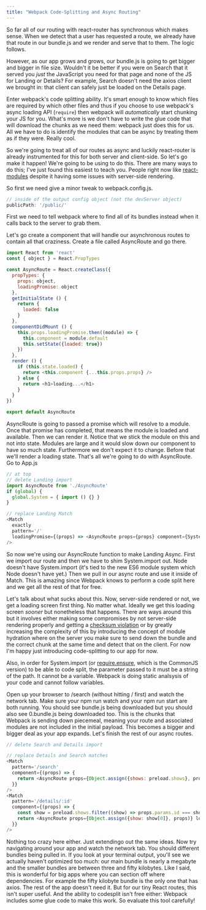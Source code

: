 ```yaml
---
title: "Webpack Code-Splitting and Async Routing"
---
```


So far all of our routing with react-router has synchronous which makes sense. When we detect that a user has requested a route, we already have that route in our bundle.js and we render and serve that to them. The logic follows.

However, as our app grows and grows, our bundle.js is going to get bigger and bigger in file size. Wouldn't it be better if you were on Search that it served you _just_ the JavaScript you need for that page and none of the JS for Landing or Details? For example, Search doesn't need the axios client we brought in: that client can safely just be loaded on the Details page.

Enter webpack's code splitting ability. It's smart enough to know which files are required by which other files and thus if you choose to use webpack's async loading API (`require`) then webpack will _automatically_ start chunking your JS for you. What's more is we don't have to write the glue code that will download the chunks as we need them: webpack just does this for us. All we have to do is identify the modules that can be async by treating them as if they were. Really cool.

So we're going to treat all of our routes as async and luckily react-router is already instrumented for this for both server and client-side. So let's go make it happen! We're going to be using to do this. There are many ways to do this; I've just found this easiest to teach you. People right now like [react-modules][modules] despite it having some issues with server-side rendering.

So first we need give a minor tweak to webpack.config.js.

```javascript
// inside of the output config object (not the devServer object)
publicPath: '/public/'
```

First we need to tell webpack where to find all of its bundles instead when it calls back to the server to grab them.

Let's go create a component that will handle our asynchronous routes to contain all that craziness. Create a file called AsyncRoute and go there.

```javascript
import React from 'react'
const { object } = React.PropTypes

const AsyncRoute = React.createClass({
  propTypes: {
    props: object,
    loadingPromise: object
  },
  getInitialState () {
    return {
      loaded: false
    }
  },
  componentDidMount () {
    this.props.loadingPromise.then((module) => {
      this.component = module.default
      this.setState({loaded: true})
    })
  },
  render () {
    if (this.state.loaded) {
      return <this.component {...this.props.props} />
    } else {
      return <h1>loading...</h1>
    }
  }
})

export default AsyncRoute
```

AsyncRoute is going to passed a promise which will resolve to a module. Once that promise has completed, that means the module is loaded and available. Then we can render it. Notice that we stick the module on this and not into state. Modules are large and it would slow down our component to have so much state. Furthermore we don't expect it to change. Before that we'll render a loading state. That's all we're going to do with AsyncRoute. Go to App.js

```javascript
// at top
// delete Landing import
import AsyncRoute from './AsyncRoute'
if (global) {
  global.System = { import () {} }
}

// replace Landing Match
<Match
  exactly
  pattern='/'
  loadingPromise={(props) => <AsyncRoute props={props} component={System.import('./Landing')} />}
/>
```

So now we're using our AsyncRoute function to make Landing Async. First we import our route and then we have to shim System.import out. Node doesn't have System.import (it's tied to the new ES6 module system which Node doesn't have yet.) Then we pull in our async route and use it inside of Match. This is amazing since Webpack knows to perform a code split here and we get all the rest of that for free.

Let's talk about what sucks about this. Now, server-side rendered or not, we get a loading screen first thing. No matter what. Ideally we get this loading screen _sooner_ but nonetheless that happens. There are ways around this but it involves either making some compromises by not server-side rendering properly and getting a [checksum violation][checksum] or by greatly increasing the complexity of this by introducing the concept of module hydration where on the server you make sure to send down the bundle and the correct chunk at the same time and detect that on the client. For now I'm happy just introducing code-splitting to our app for now.


Also, in order for System.import (or [require.ensure][ensure], which is the CommonJS version) to be able to code split, the parameter passed to it must be a string of the path. It cannot be a variable. Webpack is doing static analsysis of your code and cannot follow variables.

Open up your browser to /search (without hitting / first) and watch the network tab. Make sure your npm run watch and your npm run start are both running. You should see bundle.js being downloaded but you should also see 0.bundle.js being downloaded too. This is the chunks that Webpack is sending down piecemeal, meaning your route and associated modules are not included in the initial payload. This becomes a bigger and bigger deal as your app expands. Let's finish the rest of our async routes.

```javascript
// delete Search and Details import

// replace Details and Search matches
<Match
  pattern='/search'
  component={(props) => {
    return <AsyncRoute props={Object.assign({shows: preload.shows}, props)} loadingPromise={System.import('./Search')} />
  }}
/>
<Match
  pattern='/details/:id'
  component={(props) => {
    const show = preload.shows.filter((show) => props.params.id === show.imdbID)
    return <AsyncRoute props={Object.assign({show: show[0]}, props)} loadingPromise={System.import('./Details')} />
  }}
/>
```

Nothing too crazy here either. Just extendingo out the same ideas. Now try navigating around your app and watch the network tab. You should different bundles being pulled in. If you look at your terminal output, you'll see we actually haven't optimized too much: our main bundle is nearly a megabyte and the smaller bundles are between three and fifty kilobytes. Like I said, this is wonderful for big apps where you can section off where dependencies. For example the fifty kilobyte bundle is the only one that has axios. The rest of the app doesn't need it. But for our tiny React routes, this isn't super useful. And the ability to codesplit isn't free either: Webpack includes some glue code to make this work. So evaluate this tool carefully!

[modules]: https://github.com/threepointone/react-modules
[ensure]: https://webpack.github.io/docs/code-splitting.html#commonjs-require-ensure
[checksum]: https://stackoverflow.com/questions/34311221/what-is-checksum-in-react-and-how-to-use-it
